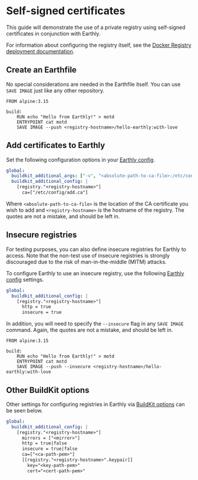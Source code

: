 # Self-signed certificates

This guide will demonstrate the use of a private registry using self-signed certificates in conjunction with Earthly.

For information about configuring the registry itself, see the [Docker Registry deployment documentation](https://docs.docker.com/registry/deploying/).

## Create an Earthfile

No special considerations are needed in the Earthfile itself. You can use `SAVE IMAGE` just like any other repository.

```
FROM alpine:3.15

build:
    RUN echo "Hello from Earthly!" > motd
    ENTRYPOINT cat motd
    SAVE IMAGE --push <registry-hostname>/hello-earthly:with-love
```

## Add certificates to Earthly

Set the following configuration options in your [Earthly config](../../earthly-config/earthly-config.md).

```yaml
global:
  buildkit_additional_args: ["-v", "<absolute-path-to-ca-file>:/etc/config/add.ca"]
  buildkit_additional_config: |
    [registry."<registry-hostname>"]
      ca=["/etc/config/add.ca"]
```

Where `<absolute-path-to-ca-file>` is the location of the CA certificate you wish to add and `<registry-hostname>` is the hostname of the registry. The quotes are not a mistake, and should be left in.

## Insecure registries

For testing purposes, you can also define insecure registries for Earthly to access. Note that the non-test use of insecure registries is strongly discouraged due to the risk of man-in-the-middle (MITM) attacks.

To configure Earthly to use an insecure registry, use the following [Earthly config](../../earthly-config/earthly-config.md) settings.

```yaml
global:
  buildkit_additional_config: |
    [registry."<registry-hostname>"]
      http = true
      insecure = true
```

In addition, you will need to specify the `--insecure` flag in any `SAVE IMAGE` command.  Again, the quotes are not a mistake, and should be left in.

```
FROM alpine:3.15

build:
    RUN echo "Hello from Earthly!" > motd
    ENTRYPOINT cat motd
    SAVE IMAGE --push --insecure <registry-hostname>/hello-earthly:with-love
```

## Other BuildKit options

Other settings for configuring registries in Earthly via [BuildKit options](https://github.com/moby/buildkit/blob/master/docs/buildkitd.toml.md) can be seen below.

```yaml
global:
  buildkit_additional_config: |
    [registry."<registry-hostname>"]
      mirrors = ["<mirror>"]
      http = true|false
      insecure = true|false
      ca=["<ca-path-pem>"]
      [[registry."<registry-hostname>".keypair]]
        key="<key-path-pem>"
        cert="<cert-path-pem>"
```
